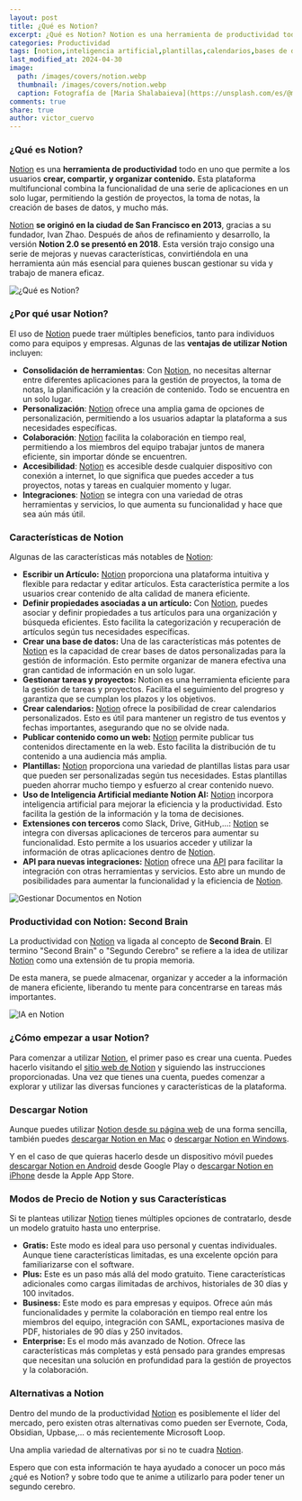 ```yaml
---
layout: post
title: ¿Qué es Notion?
excerpt: ¿Qué es Notion? Notion es una herramienta de productividad todo en uno para crear, compartir y organizar contenido.
categories: Productividad
tags: [notion,inteligencia artificial,plantillas,calendarios,bases de datos]
last_modified_at: 2024-04-30
image:
  path: /images/covers/notion.webp
  thumbnail: /images/covers/notion.webp
  caption: Fotografía de [Maria Shalabaieva](https://unsplash.com/es/@maria_shalabaieva)
comments: true
share: true
author: victor_cuervo
---
```


### ¿Qué es Notion?


[Notion](https://notion.so/) es una **herramienta de productividad** todo en uno que permite a los usuarios **crear, compartir, y organizar contenido.** Esta plataforma multifuncional combina la funcionalidad de una serie de aplicaciones en un solo lugar, permitiendo la gestión de proyectos, la toma de notas, la creación de bases de datos, y mucho más.


[Notion](https://notion.so/) **se originó en la ciudad de San Francisco en 2013**, gracias a su fundador, Ivan Zhao. Después de años de refinamiento y desarrollo, la versión **Notion 2.0 se presentó en 2018**. Esta versión trajo consigo una serie de mejoras y nuevas características, convirtiéndola en una herramienta aún más esencial para quienes buscan gestionar su vida y trabajo de manera eficaz.


![¿Qué es Notion?](https://ayudaenlaweb.com/images/articulos/notion/portada-notion.webp)


### ¿Por qué usar Notion?


El uso de [Notion](https://notion.so/) puede traer múltiples beneficios, tanto para individuos como para equipos y empresas. Algunas de las **ventajas de utilizar Notion** incluyen:

- **Consolidación de herramientas**: Con [Notion](https://notion.so/), no necesitas alternar entre diferentes aplicaciones para la gestión de proyectos, la toma de notas, la planificación y la creación de contenido. Todo se encuentra en un solo lugar.
- **Personalización**: [Notion](https://notion.so/) ofrece una amplia gama de opciones de personalización, permitiendo a los usuarios adaptar la plataforma a sus necesidades específicas.
- **Colaboración**: [Notion](https://notion.so/) facilita la colaboración en tiempo real, permitiendo a los miembros del equipo trabajar juntos de manera eficiente, sin importar dónde se encuentren.
- **Accesibilidad**: [Notion](https://notion.so/) es accesible desde cualquier dispositivo con conexión a internet, lo que significa que puedes acceder a tus proyectos, notas y tareas en cualquier momento y lugar.
- **Integraciones**: [Notion](https://notion.so/) se integra con una variedad de otras herramientas y servicios, lo que aumenta su funcionalidad y hace que sea aún más útil.

### Características de Notion


Algunas de las características más notables de [Notion](https://notion.so/):

- **Escribir un Artículo:** [Notion](https://notion.so/) proporciona una plataforma intuitiva y flexible para redactar y editar artículos. Esta característica permite a los usuarios crear contenido de alta calidad de manera eficiente.
- **Definir propiedades asociadas a un artículo:** Con [Notion](https://notion.so/), puedes asociar y definir propiedades a tus artículos para una organización y búsqueda eficientes. Esto facilita la categorización y recuperación de artículos según tus necesidades específicas.
- **Crear una base de datos:** Una de las características más potentes de [Notion](https://notion.so/) es la capacidad de crear bases de datos personalizadas para la gestión de información. Esto permite organizar de manera efectiva una gran cantidad de información en un solo lugar.
- **Gestionar tareas y proyectos:** Notion es una herramienta eficiente para la gestión de tareas y proyectos. Facilita el seguimiento del progreso y garantiza que se cumplan los plazos y los objetivos.
- **Crear calendarios:** [Notion](https://notion.so/) ofrece la posibilidad de crear calendarios personalizados. Esto es útil para mantener un registro de tus eventos y fechas importantes, asegurando que no se olvide nada.
- **Publicar contenido como un web:** [Notion](https://notion.so/) permite publicar tus contenidos directamente en la web. Esto facilita la distribución de tu contenido a una audiencia más amplia.
- **Plantillas:** [Notion](https://notion.so/) proporciona una variedad de plantillas listas para usar que pueden ser personalizadas según tus necesidades. Estas plantillas pueden ahorrar mucho tiempo y esfuerzo al crear contenido nuevo.
- **Uso de Inteligencia Artificial mediante Notion AI:** [Notion](https://notion.so/) incorpora inteligencia artificial para mejorar la eficiencia y la productividad. Esto facilita la gestión de la información y la toma de decisiones.
- **Extensiones con terceros** como Slack, Drive, GitHub,…: [Notion](https://notion.so/) se integra con diversas aplicaciones de terceros para aumentar su funcionalidad. Esto permite a los usuarios acceder y utilizar la información de otras aplicaciones dentro de [Notion](https://notion.so/).
- **API para nuevas integraciones:** [Notion](https://notion.so/) ofrece una [API](https://arquitectoit.com/api-management/que-es-una-api/) para facilitar la integración con otras herramientas y servicios. Esto abre un mundo de posibilidades para aumentar la funcionalidad y la eficiencia de [Notion](https://notion.so/).

![Gestionar Documentos en Notion](https://ayudaenlaweb.com/images/articulos/notion/notion-documentos.webp)


### Productividad con Notion: Second Brain


La productividad con [Notion](https://notion.so/) va ligada al concepto de **Second Brain**. El termino "Second Brain" o "Segundo Cerebro" se refiere a la idea de utilizar [Notion](https://notion.so/) como una extensión de tu propia memoria.


De esta manera, se puede almacenar, organizar y acceder a la información de manera eficiente, liberando tu mente para concentrarse en tareas más importantes.


![IA en Notion](https://ayudaenlaweb.com/images/articulos/notion/notion-ia.webp)


### ¿Cómo empezar a usar Notion?


Para comenzar a utilizar [Notion](https://notion.so/), el primer paso es crear una cuenta. Puedes hacerlo visitando el [sitio web de Notion](https://notion.so/) y siguiendo las instrucciones proporcionadas. Una vez que tienes una cuenta, puedes comenzar a explorar y utilizar las diversas funciones y características de la plataforma. 


### Descargar Notion


Aunque puedes utilizar [Notion desde su página web](https://notion.so/) de una forma sencilla, también puedes [descargar Notion en Mac](https://www.notion.so/desktop/mac-universal/download) o [descargar Notion en Windows](https://www.notion.so/desktop/windows/download).


Y en el caso de que quieras hacerlo desde un dispositivo móvil puedes [descargar Notion en Android](https://play.google.com/store/apps/details?id=notion.id&referrer=utm_source%3Dnone%26utm_medium%3Dnone%26utm_campaign%3Dnone%26utm_term%3Dnone%26utm_content%3Dnone%26referer%3D&pli=1) desde Google Play o d[escargar Notion en iPhone](https://apps.apple.com/app/notion-notes-tasks-wikis/id1232780281) desde la Apple App Store.


### Modos de Precio de Notion y sus Características


Si te planteas utilizar [Notion](https://notion.so/) tienes múltiples opciones de contratarlo, desde un modelo gratuito hasta uno enterprise.

- **Gratis:** Este modo es ideal para uso personal y cuentas individuales. Aunque tiene características limitadas, es una excelente opción para familiarizarse con el software.
- **Plus:** Este es un paso más allá del modo gratuito. Tiene características adicionales como cargas ilimitadas de archivos, historiales de 30 días y 100 invitados.
- **Business:** Este modo es para empresas y equipos. Ofrece aún más funcionalidades y permite la colaboración en tiempo real entre los miembros del equipo, integración con SAML, exportaciones masiva de PDF, historiales de 90 días y 250 invitados.
- **Enterprise:** Es el modo más avanzado de Notion. Ofrece las características más completas y está pensado para grandes empresas que necesitan una solución en profundidad para la gestión de proyectos y la colaboración.

### Alternativas a Notion


Dentro del mundo de la productividad [Notion](https://notion.so/) es posiblemente el líder del mercado, pero existen otras alternativas como pueden ser Evernote, Coda, Obsidian, Upbase,… o más recientemente Microsoft Loop.


Una amplia variedad de alternativas por si no te cuadra [Notion](https://notion.so/).


Espero que con esta información te haya ayudado a conocer un poco más ¿qué es Notion? y sobre todo que te anime a utilizarlo para poder tener un segundo cerebro.

